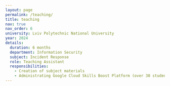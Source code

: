 ```yaml
---
layout: page
permalink: /teaching/
title: teaching
nav: true
nav_order: 6
university: Lviv Polytechnic National University
year: 2024
details:
  duration: 6 months
  department: Information Security
  subject: Incident Response
  role: Teaching Assistant
  responsibilities: 
    - Creation of subject materials
    - Administrating Google Cloud Skills Boost Platform (over 30 students)
---
```

